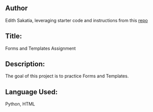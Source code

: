 
## Author

Edith Sakatia, leveraging starter code and instructions from this [repo](https://make-school-courses.github.io/WEB-1.1-Web-Architecture/#/Assignments/02-Forms-Templates) 

## Title:  

Forms and Templates Assignment

## Description:

The goal of this project is to practice Forms and Templates. 

## Language Used:

Python, HTML

